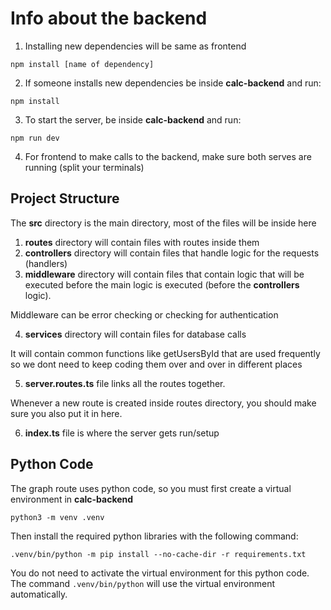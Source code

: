 # Info about the backend

1. Installing new dependencies will be same as frontend
```
npm install [name of dependency]
```

2. If someone installs new dependencies be inside **calc-backend** and run:
```
npm install
```

3. To start the server, be inside **calc-backend** and run:
```
npm run dev
```

4. For frontend to make calls to the backend, make sure both serves are running (split your terminals)

## Project Structure

The **src** directory is the main directory, most of the files will be inside here
<br/>

1. **routes** directory will contain files with routes inside them
2. **controllers** directory will contain files that handle logic for the requests (handlers)
3. **middleware** directory will contain files that contain logic that will be executed before the main logic is executed (before the **controllers** logic).

Middleware can be error checking or checking for authentication

4. **services** directory will contain files for database calls

It will contain common functions like getUsersById that are used frequently so we dont need to keep coding them over and over in different places

5. **server.routes.ts** file links all the routes together.

Whenever a new route is created inside routes directory, you should make sure you also put it in here.

6. **index.ts** file is where the server gets run/setup

## Python Code
The graph route uses python code, so you must first create a virtual environment in **calc-backend**

```
python3 -m venv .venv
```

Then install the required python libraries with the following command:

```
.venv/bin/python -m pip install --no-cache-dir -r requirements.txt
```

You do not need to activate the virtual environment for this python code. The command `.venv/bin/python` will use the virtual environment automatically.
